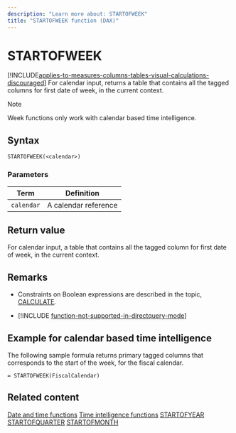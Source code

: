 ```yaml
---
description: "Learn more about: STARTOFWEEK"
title: "STARTOFWEEK function (DAX)"
---
```

# STARTOFWEEK

[!INCLUDE[applies-to-measures-columns-tables-visual-calculations-discouraged](includes/applies-to-measures-columns-tables-visual-calculations-discouraged.md)]
For calendar input, returns a table that contains all the tagged columns for first date of week, in the current context.  

> [!NOTE]
> Week functions only work with calendar based time intelligence. 

## Syntax

```
STARTOFWEEK(<calendar>)
```

### Parameters

|Term|Definition|
|--------|--------------|
|`calendar`|A calendar reference|

## Return value

For calendar input, a table that contains all the tagged column for first date of week, in the current context.

## Remarks

- Constraints on Boolean expressions are described in the topic, [CALCULATE](calculate-function-dax.md).

- [!INCLUDE [function-not-supported-in-directquery-mode](includes/function-not-supported-in-directquery-mode.md)]


## Example for calendar based time intelligence

The following sample formula returns primary tagged columns that corresponds to the start of the week, for the fiscal calendar.

```dax
= STARTOFWEEK(FiscalCalendar)
```

## Related content

[Date and time functions](date-and-time-functions-dax.md)
[Time intelligence functions](time-intelligence-functions-dax.md)
[STARTOFYEAR](startofyear-function-dax.md)
[STARTOFQUARTER](startofquarter-function-dax.md)
[STARTOFMONTH](startofmonth-function-dax.md)
